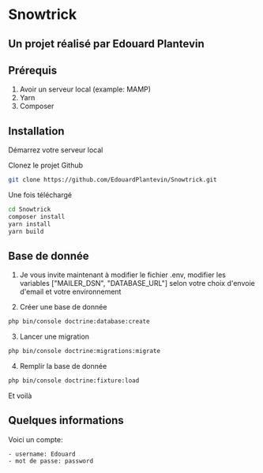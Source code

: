 # Snowtrick
## Un projet réalisé par Edouard Plantevin

## Prérequis

1) Avoir un serveur local (example: MAMP)
2) Yarn
3) Composer

## Installation

Démarrez votre serveur local

Clonez le projet Github

```sh
git clone https://github.com/EdouardPlantevin/Snowtrick.git
```

Une fois téléchargé

```sh
cd Snowtrick
composer install
yarn install
yarn build
```

## Base de donnée

1) Je vous invite maintenant à modifier le fichier .env, modifier les variables ["MAILER_DSN", "DATABASE_URL"] selon votre choix d'envoie d'email et votre environnement

2) Créer une base de donnée

```sh
php bin/console doctrine:database:create 
```

3) Lancer une migration

```sh
php bin/console doctrine:migrations:migrate 
```

4) Remplir la base de donnée
```sh
php bin/console doctrine:fixture:load
```


Et voilà

## Quelques informations 

Voici un compte:

    - username: Edouard
    - mot de passe: password


